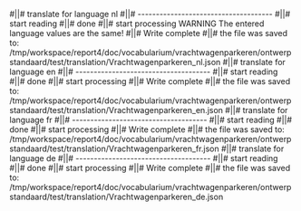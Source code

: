 #||# translate for language nl
#||# -------------------------------------
#||# start reading
#||# done
#||# start processing
WARNING The entered language values are the same!
#||# Write complete
#||# the file was saved to: /tmp/workspace/report4/doc/vocabularium/vrachtwagenparkeren/ontwerpstandaard/test/translation/Vrachtwagenparkeren_nl.json
#||# translate for language en
#||# -------------------------------------
#||# start reading
#||# done
#||# start processing
#||# Write complete
#||# the file was saved to: /tmp/workspace/report4/doc/vocabularium/vrachtwagenparkeren/ontwerpstandaard/test/translation/Vrachtwagenparkeren_en.json
#||# translate for language fr
#||# -------------------------------------
#||# start reading
#||# done
#||# start processing
#||# Write complete
#||# the file was saved to: /tmp/workspace/report4/doc/vocabularium/vrachtwagenparkeren/ontwerpstandaard/test/translation/Vrachtwagenparkeren_fr.json
#||# translate for language de
#||# -------------------------------------
#||# start reading
#||# done
#||# start processing
#||# Write complete
#||# the file was saved to: /tmp/workspace/report4/doc/vocabularium/vrachtwagenparkeren/ontwerpstandaard/test/translation/Vrachtwagenparkeren_de.json

